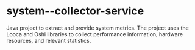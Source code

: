 # system--collector-service
Java project to extract and provide system metrics. The project uses the Looca and Oshi libraries to collect performance information, hardware resources, and relevant statistics.
